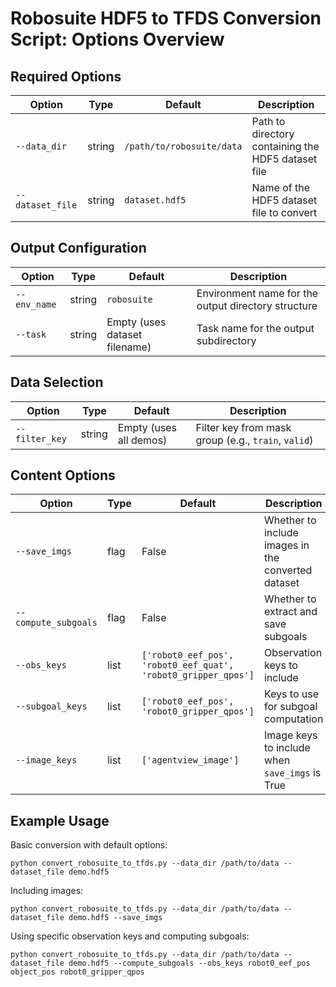 # Robosuite HDF5 to TFDS Conversion Script: Options Overview

## Required Options
| Option | Type | Default | Description |
|--------|------|---------|-------------|
| `--data_dir` | string | `/path/to/robosuite/data` | Path to directory containing the HDF5 dataset file |
| `--dataset_file` | string | `dataset.hdf5` | Name of the HDF5 dataset file to convert |

## Output Configuration
| Option | Type | Default | Description |
|--------|------|---------|-------------|
| `--env_name` | string | `robosuite` | Environment name for the output directory structure |
| `--task` | string | Empty (uses dataset filename) | Task name for the output subdirectory |

## Data Selection
| Option | Type | Default | Description |
|--------|------|---------|-------------|
| `--filter_key` | string | Empty (uses all demos) | Filter key from mask group (e.g., `train`, `valid`) |

## Content Options
| Option | Type | Default | Description |
|--------|------|---------|-------------|
| `--save_imgs` | flag | False | Whether to include images in the converted dataset |
| `--compute_subgoals` | flag | False | Whether to extract and save subgoals |
| `--obs_keys` | list | `['robot0_eef_pos', 'robot0_eef_quat', 'robot0_gripper_qpos']` | Observation keys to include |
| `--subgoal_keys` | list | `['robot0_eef_pos', 'robot0_gripper_qpos']` | Keys to use for subgoal computation |
| `--image_keys` | list | `['agentview_image']` | Image keys to include when `save_imgs` is True |

## Example Usage

Basic conversion with default options:
```
python convert_robosuite_to_tfds.py --data_dir /path/to/data --dataset_file demo.hdf5
```

Including images:
```
python convert_robosuite_to_tfds.py --data_dir /path/to/data --dataset_file demo.hdf5 --save_imgs
```

Using specific observation keys and computing subgoals:
```
python convert_robosuite_to_tfds.py --data_dir /path/to/data --dataset_file demo.hdf5 --compute_subgoals --obs_keys robot0_eef_pos object_pos robot0_gripper_qpos
```